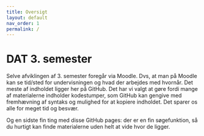 ```yaml
---
title: Oversigt
layout: default
nav_order: 1
permalink: /
---
```


# DAT 3. semester

Selve afviklingen af 3. semester foregår via Moodle. Dvs, at man på Moodle kan se tid/sted for undervisningen og hvad der arbejdes med hvornår. Det meste af indholdet ligger her på GitHub. Det har vi valgt at gøre fordi mange af materialerne indholder kodestumper, som GitHub kan gengive med fremhævning af syntaks og mulighed for at kopiere indholdet. Det sparer os alle for meget tid og besvær.

Og en sidste fin ting med disse GitHub pages: der er en fin søgefunktion, så du hurtigt kan finde materialerne uden helt at vide hvor de ligger.
